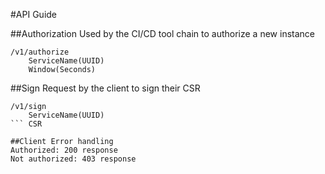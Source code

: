 #API Guide

##Authorization
Used by the CI/CD tool chain to authorize a new instance

```
/v1/authorize
	ServiceName(UUID)
	Window(Seconds)
```

##Sign
Request by the client to sign their CSR

```
/v1/sign
	ServiceName(UUID)
```	CSR

##Client Error handling
Authorized: 200 response
Not authorized: 403 response 
